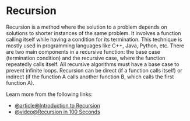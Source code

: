 # Recursion

Recursion is a method where the solution to a problem depends on solutions to shorter instances of the same problem. It involves a function calling itself while having a condition for its termination. This technique is mostly used in programming languages like C++, Java, Python, etc. There are two main components in a recursive function: the base case (termination condition) and the recursive case, where the function repeatedly calls itself. All recursive algorithms must have a base case to prevent infinite loops. Recursion can be direct (if a function calls itself) or indirect (if the function A calls another function B, which calls the first function A).

Learn more from the following links:

- [@article@Introduction to Recursion](https://www.geeksforgeeks.org/introduction-to-recursion-2/)
- [@video@Recursion in 100 Seconds](https://www.youtube.com/watch?v=rf60MejMz3E)
